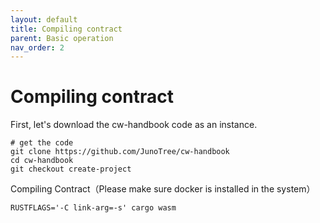 ```yaml
---
layout: default
title: Compiling contract
parent: Basic operation
nav_order: 2
---
```


# Compiling contract

First, let's download the cw-handbook code as an instance.

```
# get the code
git clone https://github.com/JunoTree/cw-handbook
cd cw-handbook
git checkout create-project
```

Compiling Contract（Please make sure docker is installed in the system）

```
RUSTFLAGS='-C link-arg=-s' cargo wasm
```
